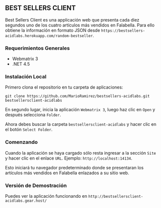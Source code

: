 ## BEST SELLERS CLIENT

Best Sellers Client es una applicación web que presenta cada diez segundos uno de los cuatro artículos más vendidos en Falabella. Para ello obtiene la información en formato JSON desde `https://bestsellers-acidlabs.herokuapp.com/random-bestseller`.


### Requerimientos Generales

* Webmatrix 3
* .NET 4.5

### Instalación Local

Primero clona el repositorio en tu carpeta de aplicaciones:

```
git clone https://github.com/MarioRamirez/bestsellers-acidlabs.git bestsellersclient-acidlabs
```

En segundo lugar, inicia la aplicación `Webmatrix 3`, luego haz clic en `Open` y después selecciona `Folder`.

Ahora debes buscar la carpeta `bestsellersclient-acidlabs` y hacer clic en el botón `Select Folder`.


### Comenzando

Cuando la aplicación se haya cargado sólo resta ingresar a la sección `Site` y hacer clic en el enlace `URL`. Ejemplo: `http://localhost:14134`.

Esto iniciará tu navegador predeterminado donde se presentaran los artículos más vendidos en Falabella enlazados a su sitio web.


### Versión de Demostración

Puedes ver la aplicación funcionando en `http://bestsellersclient-acidlabs.gear.host/`
